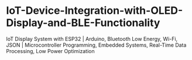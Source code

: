 # IoT-Device-Integration-with-OLED-Display-and-BLE-Functionality
IoT Display System with ESP32 | Arduino, Bluetooth Low Energy, Wi-Fi, JSON | Microcontroller Programming, Embedded Systems, Real-Time Data Processing, Low Power Optimization
